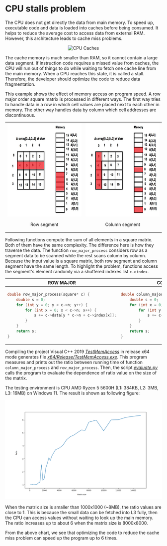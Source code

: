 # CPU stalls problem
The CPU does not get directly the data from main memory. To speed up, executable code and data is loaded into caches before being consumed. It helps to reduce the average cost to access data from external RAM. However, this architecture leads to cache miss problems.

<p align="center">
  <img src="https://hackernoon.com/hn-images/1*nT3RAGnOAWmKmvOBnizNtw.png" alt="CPU Caches" height=400/>
</p>

The cache memory is much smaller than RAM, so it cannot contain a large data segment. If instruction code requires a missed value from caches, the CPU will run out of things to do while waiting to fetch one cache line from the main memory. When a CPU reaches this state, it is called a stall. Therefore, the developer should optimize the code to reduce data fragmentation.

This example shows the effect of memory access on program speed. A row major order square matrix is processed in different ways. The first way tries to handle data in a row in which cell values are placed next to each other in memory. The other way handles data by column which cell addresses are discontinuous.

<p align="center">
<table>
<tr>
<td>
<img src="row_segment.png" alt="Row major" height=300/>
<p align="center">Row segment</p>
</td>
<td>
<img src="column_segment.png" alt="Column major" height=300/>
<p align="center">Column segment</p>
</td>
</tr>
</table>
</p>

Following functions compute the sum of all elements in a square matrix. Both of them have the same complexity. The difference here is how they traverse the data. The function ```row_major_process``` considers row as a segment data to be scanned while the rest scans column by column. Because the input value is a square matrix, both row segment and column segment have the same length. To highlight the problem, functions access the segment's element randomly via a shuffered indexes list  ```c->index```.

<table>
<thead>
<tr>
<th> ROW MAJOR </th>
<th> COLUMN MAJOR </th>
</tr>
</thead>
<tr>
<td>

```c++
double row_major_process(square* c) {
	double s = 0;
	for (int y = 0; y < c->n; y++) {
		for (int x = 0; x < c->n; x++) {
			s += c->data[y * c->n + c->index[x]];
		}
	}
	return s;
}
```

</td>
<td>

```c++
double column_major_process(square* c) {
	double s = 0;
	for (int x = 0; x < c->n; x++) {
		for (int y = 0; y < c->n; y++) {
			s += c->data[c->index[y] * c->n + x];
		}
	}
	return s;
}
```

</td>
</tr>
</table>

Compiling the project Visual C++ 2019 [*TestMemAccess*](TestMemAccess) in release x64 mode generates file [*x64/Release/TestMemAccess.exe*](x64/Release/TestMemAccess.exe). This program measures and prints out the ratio between running time of function ```column_major_process``` and ```row_major_process```. Then, the script [*evaluate.py*](evaluate.py) calls the program to evaluate the dependence of ratio value on the size of the matrix.

The testing environment is CPU AMD Ryzen 5 5600H (L1: 384KB, L2: 3MB, L3: 16MB) on Windows 11. The result is shown as following figure:

<p align="center">
<img src="ratio_vs_size.png" alt="Result"/>
</p>

When the matrix size is smaller than 1000x1000 (~8MB), the ratio values are close to 1. This is because the small data can be fetched into L3 fully, then the CPU can access values without waiting to look up the main memory. The ratio increases up to about 6 when the matrix size is 8000x8000.

From the above chart, we see that optimizing the code to reduce the cache miss problem can speed up the program up to 6 times.
